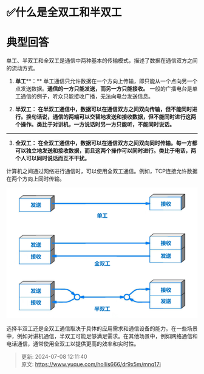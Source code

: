 # ✅什么是全双工和半双工

# 典型回答


单工、半双工和全双工是通信中两种基本的传输模式，描述了数据在通信双方之间的流动方式。



1. **单工****：** 单工通信只允许数据在一个方向上传输，即只能从一个点向另一个点发送数据。**通信的一方只能发送，而另一方只能接收。** 一般的广播电台是单工通信的例子，听众只能接收广播，无法向电台发送信息。



2. **半双工： 在半双工通信中，数据可以在通信双方之间双向传输，但不能同时进行。换句话说，通信的两端可以交替地发送和接收数据，但不能同时进行这两个操作。类比于对讲机，一方说话时另一方只能听，不能同时说话。**

****

3. **全双工： 在全双工通信中，数据可以在通信双方之间双向同时传输。每一方都可以独立地发送和接收数据，而且这两个操作可以同时进行。类比于电话，两个人可以同时说话而互不干扰。**



计算机之间通过网络进行通信时，可以使用全双工通信。例如，TCP连接允许数据在两个方向上同时传输。



![1702715316310-ed7db450-fe99-477b-a40b-bad1a6c89981.png](./img/ym1io-bb77JcjXSM/1702715316310-ed7db450-fe99-477b-a40b-bad1a6c89981-402931.png)



选择半双工还是全双工通信取决于具体的应用需求和通信设备的能力。在一些场景中，例如对讲机通信，半双工可能足够满足需求。在其他场景中，例如网络通信和电话通信，通常使用全双工以提供更高的效率和实时性。



> 更新: 2024-07-08 12:11:40  
> 原文: <https://www.yuque.com/hollis666/dr9x5m/mnq17i>